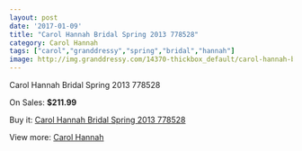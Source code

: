 ```yaml
---
layout: post
date: '2017-01-09'
title: "Carol Hannah Bridal Spring 2013 778528"
category: Carol Hannah
tags: ["carol","granddressy","spring","bridal","hannah"]
image: http://img.granddressy.com/14370-thickbox_default/carol-hannah-bridal-spring-2013-778528.jpg
---
```

Carol Hannah Bridal Spring 2013 778528

On Sales: **$211.99**
<a href="https://www.granddressy.com/en/carol-hannah/13423-carol-hannah-bridal-spring-2013-778528.html"><amp-img layout="responsive" width="600" height="600" src="//img.granddressy.com/14370-thickbox_default/carol-hannah-bridal-spring-2013-778528.jpg" alt="Carol Hannah Bridal Spring 2013 778528 0" /></a>

Buy it: [Carol Hannah Bridal Spring 2013 778528](https://www.granddressy.com/en/carol-hannah/13423-carol-hannah-bridal-spring-2013-778528.html "Carol Hannah Bridal Spring 2013 778528")

View more: [Carol Hannah](https://www.granddressy.com/en/326-carol-hannah "Carol Hannah")